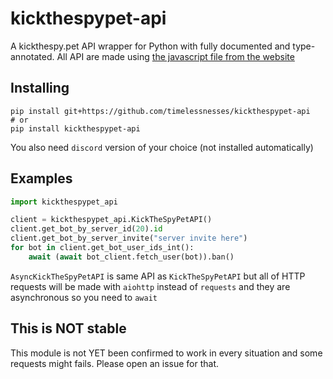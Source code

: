 # kickthespypet-api

A kickthespy.pet API wrapper for Python with fully documented and type-annotated. All API are made using [the javascript file from the website](https://kickthespy.pet/main.js)

## Installing

```shell
pip install git+https://github.com/timelessnesses/kickthespypet-api
# or
pip install kickthespypet-api
```
You also need `discord` version of your choice (not installed automatically)

## Examples

```python
import kickthespypet_api

client = kickthespypet_api.KickTheSpyPetAPI()
client.get_bot_by_server_id(20).id
client.get_bot_by_server_invite("server invite here")
for bot in client.get_bot_user_ids_int():
    await (await bot_client.fetch_user(bot)).ban()
```

`AsyncKickTheSpyPetAPI` is same API as `KickTheSpyPetAPI` but all of HTTP requests will be made with `aiohttp` instead of `requests` and they are asynchronous so you need to `await`

## This is NOT stable

This module is not YET been confirmed to work in every situation and some requests might fails. Please open an issue for that.
